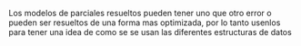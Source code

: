 Los modelos de parciales resueltos pueden tener uno que otro error o pueden ser resueltos de una forma mas optimizada, por lo tanto usenlos para tener una idea de como se
se usan las diferentes estructuras de datos

